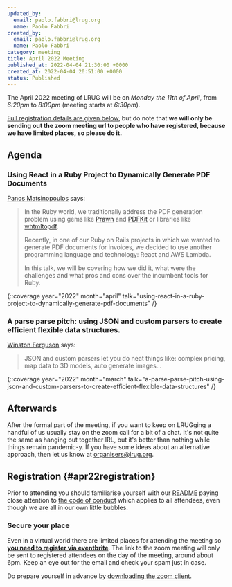 ```yaml
---
updated_by:
  email: paolo.fabbri@lrug.org
  name: Paolo Fabbri
created_by:
  email: paolo.fabbri@lrug.org
  name: Paolo Fabbri
category: meeting
title: April 2022 Meeting
published_at: 2022-04-04 21:30:00 +0000
created_at: 2022-04-04 20:51:00 +0000
status: Published
---
```


The April 2022 meeting of LRUG will be on *Monday the 11th of April*,
from _6:20pm_ to _8:00pm_ (meeting starts at _6:30pm_).

[Full registration details are given below](#apr22registration), but do
note that **we will only be sending out the zoom meeting url to people who
have registered, because we have limited places, so please do it.**

## Agenda

### Using React in a Ruby Project to Dynamically Generate PDF Documents

[Panos Matsinopoulos](https://getlavanda.com) says:

> In the Ruby world, we traditionally address the PDF generation problem
> using gems like [Prawn](https://github.com/prawnpdf/prawn) and [PDFKit](https://github.com/pdfkit/pdfkit)
> or libraries like [whtmltopdf](https://wkhtmltopdf.org/).
> 
> Recently, in one of our Ruby on Rails projects in which we 
> wanted to generate PDF documents for invoices, we decided to use
> another programming language and technology: React and AWS Lambda.
> 
> In this talk, we will be covering how we did it, what were the challenges
> and what pros and cons over the incumbent tools for Ruby.

{::coverage year="2022" month="april" talk="using-react-in-a-ruby-project-to-dynamically-generate-pdf-documents" /}

### A parse parse pitch: using JSON and custom parsers to create efficient flexible data structures.

[Winston Ferguson](https://www.linkedin.com/in/winstonferguson) says:

> JSON and custom parsers let you do neat things like: 
> complex pricing, map data to 3D models, auto generate images… 

{::coverage year="2022" month="march" talk="a-parse-parse-pitch-using-json-and-custom-parsers-to-create-efficient-flexible-data-structures" /}

## Afterwards

After the formal part of the meeting, if you want to keep on LRUGging a
handful of us usually stay on the zoom call for a bit of a chat. It's not
quite the same as hanging out together IRL, but it's better than nothing
while things remain pandemic-y. If you have some ideas about an
alternative approach, then let us know at
[organisers@lrug.org](mailto:organisers@lrug.org).

## Registration {#apr22registration}

Prior to attending you should familiarise yourself with our
[README](http://readme.lrug.org/) paying close attention to [the code of
conduct](http://readme.lrug.org/#code-of-conduct) which applies to all
attendees, even though we are all in our own little bubbles.

### Secure your place

Even in a virtual world there are limited places for attending the
meeting so **[you need to register via eventbrite][apr2022-eventbrite]**.
The link to the zoom meeting will only be sent to registered attendees on
the day of the meeting, around about 6pm. Keep an eye out for the email
and check your spam just in case.

Do prepare yourself in advance by [downloading the zoom
client](https://zoom.us/support/download).

[apr2022-eventbrite]: https://www.eventbrite.com/e/lrug-april-2022-tickets-313838388067
